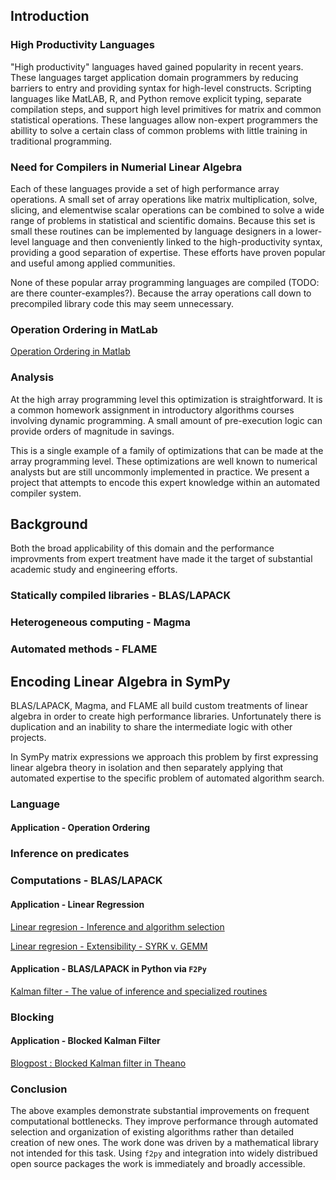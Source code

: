 
Introduction
------------

### High Productivity Languages

"High productivity" languages haved gained popularity in recent years.  These languages target application domain programmers by reducing barriers to entry and providing syntax for high-level constructs.  Scripting languages like MatLAB, R, and Python remove explicit typing, separate compilation steps, and support high level primitives for matrix and common statistical operations.  These languages allow non-expert programmers the abillity to solve a certain class of common problems with little training in traditional programming.

### Need for Compilers in Numerial Linear Algebra

Each of these languages provide a set of high performance array operations.  A small set of array operations like matrix multiplication, solve, slicing, and elementwise scalar operations can be combined to solve a wide range of problems in statistical and scientific domains.  Because this set is small these routines can be implemented by language designers in a lower-level language and then conveniently linked to the high-productivity syntax, providing a good separation of expertise. These efforts have proven popular and useful among applied communities.

None of these popular array programming languages are compiled (TODO: are there counter-examples?).  Because the array operations call down to precompiled library code this may seem unnecessary.


### Operation Ordering in MatLab

[Operation Ordering in Matlab](operation-ordering-matlab.md)

### Analysis

At the high array programming level this optimization is straightforward.  It is a common homework assignment in introductory algorithms courses involving dynamic programming.  A small amount of pre-execution logic can provide orders of magnitude in savings.

This is a single example of a family of optimizations that can be made at the array programming level.  These optimizations are well known to numerical analysts but are still uncommonly implemented in practice.  We present a project that attempts to encode this expert knowledge within an automated compiler system.

Background
----------

Both the broad applicability of this domain and the performance improvments from expert treatment have made it the target of substantial academic study and engineering efforts.

### Statically compiled libraries - BLAS/LAPACK

### Heterogeneous computing - Magma

### Automated methods - FLAME


Encoding Linear Algebra in SymPy
--------------------------------

BLAS/LAPACK, Magma, and FLAME all build custom treatments of linear algebra in order to create high performance libraries.  Unfortunately there is duplication and an inability to share the intermediate logic with other projects.  

In SymPy matrix expressions we approach this problem by first expressing linear algebra theory in isolation and then separately applying that automated expertise to the specific problem of automated algorithm search.

### Language

#### Application - Operation Ordering

### Inference on predicates

### Computations - BLAS/LAPACK

#### Application - Linear Regression

[Linear regresion - Inference and algorithm selection](linear-regression.md)

[Linear regresion - Extensibility - SYRK v. GEMM](syrk.md)

#### Application - BLAS/LAPACK in Python via `F2Py`

[Kalman filter - The value of inference and specialized routines](kalman-specialized.md)

### Blocking

#### Application - Blocked Kalman Filter

[Blogpost : Blocked Kalman filter in Theano](http://matthewrocklin.com/blog/work/2013/04/05/SymPy-Theano-part-3/)

### Conclusion

The above examples demonstrate substantial improvements on frequent computational bottlenecks.  They improve performance through automated selection and organization of existing algorithms rather than detailed creation of new ones.  The work done was driven by a mathematical library not intended for this task.  Using `f2py` and integration into widely distribued open source packages the work is immediately and broadly accessible.

